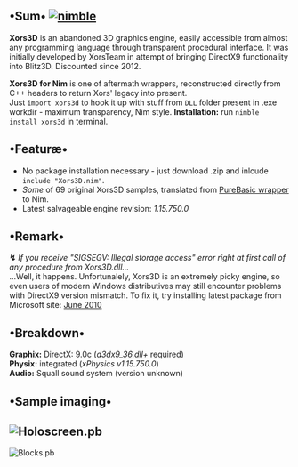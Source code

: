 ## •Sum• [![nimble](https://raw.githubusercontent.com/yglukhov/nimble-tag/master/nimble.png)](https://github.com/yglukhov/nimble-tag)
**Xors3D** is an abandoned 3D graphics engine, easily accessible from almost any programming language through transparent procedural interface. It was initially developed by XorsTeam in attempt of bringing DirectX9 functionality into Blitz3D. Discounted since 2012.

**Xors3D for Nim** is one of aftermath wrappers, reconstructed directly from C++ headers to return Xors' legacy into present.  
Just `import xors3d` to hook it up with stuff from `DLL` folder present in .exe workdir - maximum transparency, Nim style.
**Installation:** run `nimble install xors3d` in terminal.  

## •Featuræ•
+ No package installation necessary - just download .zip and inlcude `include "Xors3D.nim"`.  
+ *Some* of 69 original Xors3D samples, translated from [PureBasic wrapper](https://github.com/Guevara-chan/Xors3D-for-PB) to Nim.  
+ Latest salvageable engine revision: *1.15.750.0*  

## •Remark•
**↯** *If you receive "SIGSEGV: Illegal storage access" error right at first call of any procedure from Xors3D.dll...*  
...Well, it happens. Unfortunalely, Xors3D is an extremely picky engine, so even users of modern Windows distributives may still encounter problems with DirectX9 version mismatch. To fix it, try installing latest package from Microsoft site: [June 2010](https://www.microsoft.com/en-us/download/details.aspx?id=8109)

## •Breakdown•
**Graphix:** DirectX: 9.0c (*d3dx9_36.dll+* required)  
**Physix:** integrated (*xPhysics v1.15.750.0*)  
**Audio:** Squall sound system (version unknown)  

## •Sample imaging•
![Holoscreen.pb](https://cloud.githubusercontent.com/assets/8768470/5170756/5bfa2868-7423-11e4-9d50-e0667a39be04.png)
---
![Blocks.pb](https://cloud.githubusercontent.com/assets/8768470/5170757/5c08d75a-7423-11e4-8def-c6df8bc6f156.png)
